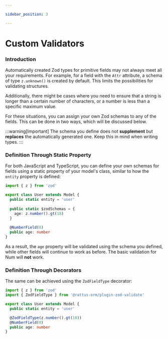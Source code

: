 ```yaml
---

sidebar_position: 3

---
```


# Custom Validators

### Introduction
Automatically created Zod types for primitive fields may not always meet all your requirements. For example, for a field with the `Attr` attribute, a schema of type `z.unknown()` is created by default. This limits the possibilities for validating structures.

Additionally, there might be cases where you need to ensure that a string is longer than a certain number of characters, or a number is less than a specific maximum value.

For these situations, you can assign your own Zod schemas to any of the fields. This can be done in two ways, which will be discussed below.

:::warning[Important]
The schema you define does not **supplement** but **replaces** the automatically generated one. Keep this in mind when writing types.
:::

### Definition Through Static Property
For both JavaScript and TypeScript, you can define your own schemas for fields using a static property of your model's class, similar to how the `entity` property is defined:

```typescript
import { z } from 'zod'

export class User extends Model {
  public static entity = 'user'
  
  public static $zodSchemas = {
    age: z.number().gt(18)
  }
  
  @NumberField(0)
  public age: number
}
```

As a result, the `age` property will be validated using the schema you defined, while other fields will continue to work as before. The basic validation for Num will **not** work.

### Definition Through Decorators
The same can be achieved using the `ZodFieldType` decorator:

```typescript
import { z } from 'zod'
import { ZodFieldType } from '@rattus-orm/plugin-zod-validate'

export class User extends Model {
  public static entity = 'user'

  @ZodFieldType(z.number().gt(18))
  @NumberField(0)
  public age: number
}
```
